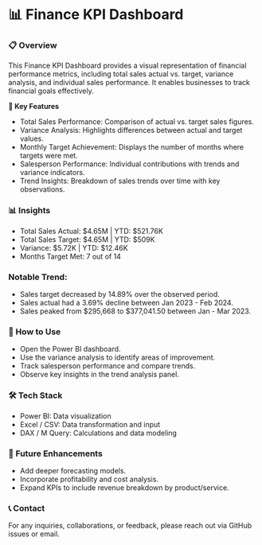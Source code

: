 <h1>📊 Finance KPI Dashboard</h1>



<h3>📋 Overview</h3>

<p>This Finance KPI Dashboard provides a visual representation of financial performance metrics, including total sales actual vs. target, variance analysis, and individual sales performance. It enables businesses to track financial goals effectively.</p>

<b>🔹 Key Features</b>
<ul>
<li>Total Sales Performance: Comparison of actual vs. target sales figures.</li>

<li>Variance Analysis: Highlights differences between actual and target values.</li>

<li>Monthly Target Achievement: Displays the number of months where targets were met.</li>

<li>Salesperson Performance: Individual contributions with trends and variance indicators.</li>

<li>Trend Insights: Breakdown of sales trends over time with key observations.</li>
</ul>

<h3>📊 Insights</h3>
<ul>
<li>Total Sales Actual: $4.65M | YTD: $521.76K</li>

<li>Total Sales Target: $4.65M | YTD: $509K</li>

<li>Variance: $5.72K | YTD: $12.46K</li>

<li>Months Target Met: 7 out of 14</li>
</ul>

<h3>Notable Trend:</h3>
<ul>
<li>Sales target decreased by 14.89% over the observed period.</li>

<li>Sales actual had a 3.69% decline between Jan 2023 - Feb 2024.</li>

<li>Sales peaked from $295,668 to $377,041.50 between Jan - Mar 2023.</li>
</ul>
<h3>📌 How to Use</h3>
<ul>
<li>Open the Power BI dashboard.</li>

<li>Use the variance analysis to identify areas of improvement.</li>

<li>Track salesperson performance and compare trends.</li>

<li>Observe key insights in the trend analysis panel.</li>
</ul>
<h3>🛠 Tech Stack</h3>
<ul>
<li>Power BI: Data visualization</li>

<li>Excel / CSV: Data transformation and input</li>

<li>DAX / M Query: Calculations and data modeling</li>
</ul>
<h3>🚀 Future Enhancements</h3>
<ul>
<li>Add deeper forecasting models.</li>

<li>Incorporate profitability and cost analysis.</li>

<li>Expand KPIs to include revenue breakdown by product/service.</li>
</ul>
<h3>📞 Contact</h3>

For any inquiries, collaborations, or feedback, please reach out via GitHub issues or email.
